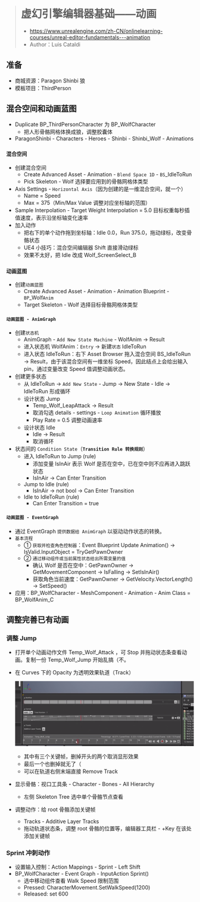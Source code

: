 > # 虚幻引擎编辑器基础——动画
> * https://www.unrealengine.com/zh-CN/onlinelearning-courses/unreal-editor-fundamentals---animation
> * Author：Luis Cataldi

## 准备
* 商城资源：Paragon Shinbi 狼
* 模板项目：ThirdPerson

## 混合空间和动画蓝图
* Duplicate BP_ThirdPersonCharacter 为 BP_WolfCharacter
  * 把人形骨骼网格体换成狼，调整胶囊体
* ParagonShinbi - Characters - Heroes - Shinbi - Shinbi_Wolf - Animations
### **`混合空间`**
* 创建混合空间
  * Create Advanced Asset - Animation - `Blend Space 1D` - `BS`_IdleToRun
  * Pick Skeleton - Wolf 选择要应用到的骨骼网格体类型
* Axis Settings - `Horizontal Axis`（因为创建的是一维混合空间，就一个）
  * Name = Speed
  * Max = 375（Min/Max Value 调整对应坐标轴的范围）
* Sample Interpolation - Target Weight Interpolation = 5.0 目标权重每秒插值速度，表示沿坐标轴变化速率
* 加入动作
  * 把右下的单个动作拖到坐标轴：Idle 0.0，Run 375.0，拖动绿标，改变骨骼状态
  * UE4 小技巧：混合空间编辑器 Shift 直接滑动绿标
  * 效果不太好，把 Idle 改成 Wolf_ScreenSelect_B
### **`动画蓝图`**
* 创建`动画蓝图`
  * Create Advanced Asset - Animation - Animation Blueprint - `BP`_Wolf`Anim`
  * Target Skeleton - Wolf 选择目标骨骼网格体类型
#### **`动画蓝图 - AnimGraph`**
* 创建`状态机`
  * AnimGraph - `Add New State Machine` - WolfAnim -> Result
  * 进入状态机 WolfAnim：`Entry` -> 新建`状态` IdleToRun
  * 进入状态 IdleToRun：右下 Asset Browser 拖入混合空间 BS_IdleToRun -> Result，由于该混合空间有一维坐标 Speed，因此结点上会给出输入 pin，通过变量改变 Speed 值调整动画状态。
* 创建更多状态
  * 从 IdleToRun -> `Add New State` - Jump -> New State - Idle -> IdleToRun 形成循环
  * 设计状态 Jump
    * Temp_Wolf_LeapAttack -> Result
    * 取消勾选 details - settings - `Loop Animation` 循环播放
    * Play Rate = 0.5 调整动画速率
  * 设计状态 Idle
    * Idle -> Result
    * 取消循环
* 状态间的 `Condition State`（**`Transition Rule 转换规则`**）
  * 进入 IdleToRun to Jump (rule)
    * 添加变量 IsInAir 表示 Wolf 是否在空中，已在空中则不应再进入跳跃状态
    * IsInAir -> Can Enter Transition
  * Jump to Idle (rule)
    * IsInAir -> not bool -> Can Enter Transition
  * Idle to IdleToRun (rule)
    * Can Enter Transition = true
#### **`动画蓝图 - EventGraph`**
* 通过 EventGraph `提供数据给 AnimGraph` 以驱动动作状态的转换。
* `基本流程`
  * ① `获取并检查角色控制器`：Event Blueprint Update Animation() -> IsValid.InputObject = TryGetPawnOwner 
  * ② `通过移动组件或当前属性状态给出所需变量的值`
    * 确认 Wolf 是否在空中：GetPawnOwner -> GetMovementComponent -> IsFalling -> SetIsInAir()
    * 获取角色当前速度：GetPawnOwner -> GetVelocity.VectorLength() -> SetSpeed()
* 应用：BP_WolfCharacter - MeshComponent - Animation - Anim Class = BP_WolfAnim_C

## 调整完善已有动画
### 调整 Jump
* 打开单个动画动作文件 Temp_Wolf_Attack ，可 Stop 并拖动状态条查看动画。复制一份 Temp_Wolf_Jump 开始乱搞（不。
* 在 Curves 下的 Opacity 为透明效果轨道（Track）
    
    ![](Images/1.png)

  * 其中有三个关键帧，删掉开头的两个取消显形效果
  * 最后一个也删掉就无了（
  * 可以在轨道右侧末端直接 Remove Track
* 显示骨骼：视口工具条 - Character - Bones - All Hierarchy
  * 左侧 Skeleton Tree 选中单个骨骼节点查看
* 调整动作：给 root 骨骼添加关键帧
  * Tracks - Additive Layer Tracks
  * 拖动轨道状态条，调整 root 骨骼的位置等，编辑器工具栏 - +Key 在该处添加关键帧

### Sprint 冲刺动作
* 设置输入控制：Action Mappings - Sprint - Left Shift
* BP_WolfCharacter - Event Graph - InputAction Sprint()
  * 选中移动组件查看 Walk Speed 限制范围
  * Pressed: CharacterMovement.SetWalkSpeed(1200)
  * Released: set 600

